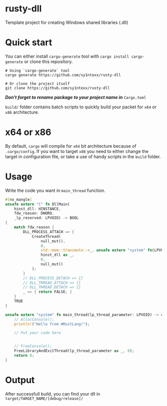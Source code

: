 # rusty-dll
Template project for creating Windows shared libraries (.dll)

# Quick start
You can either install `cargo-generate` tool with `cargo install cargo-generate` or clone this repository.
```
# Using `cargo-generate` tool
cargo generate https://github.com/sy1ntexx/rusty-dll

# Or clone the project itself
git clone https://github.com/sy1ntexx/rusty-dll
```

***Don't forget to rename package to your project name in*** `Cargo.toml`

`build/` folder contains batch scripts to quickly build your packet for `x64` or `x86` architecture.

# x64 or x86
By default, `cargo` will compile for `x64` bit architecture because of `.cargo/config`.
If you want to target `x86` you need to either change the target in configuration file,
or take a use of handy scripts in the `build` folder.

# Usage
Write the code you want in `main_thread` function.
```rs
#[no_mangle]
unsafe extern "C" fn DllMain(
    hinst_dll: HINSTANCE,
    fdw_reason: DWORD,
    _lp_reserved: LPVOID) -> BOOL
{
    match fdw_reason {
        DLL_PROCESS_ATTACH => {
            CreateThread(
                null_mut(),
                0,
                std::mem::transmute::<_, unsafe extern "system" fn(LPVOID) -> DWORD>(main_thread as usize).into(),
                hinst_dll as _,
                0,
                null_mut()
            );
        }
        // DLL_PROCESS_DETACH => {}
        // DLL_THREAD_ATTACH => {}
        // DLL_THREAD_DETACH => {}
        _ => { return FALSE; }
    }
    TRUE
}

unsafe extern "system" fn main_thread(lp_thread_parameter: LPVOID) -> u32 {
    // AllocConsole();
    println!("Hello from #RustLang!");

    // Put your code here


    // FreeConsole();
    FreeLibraryAndExitThread(lp_thread_parameter as _, 0);
    return 0;
}

```

# Output
After successfull build, you can find your dll in `target/TARGET_NAME/[debug/release]/`
